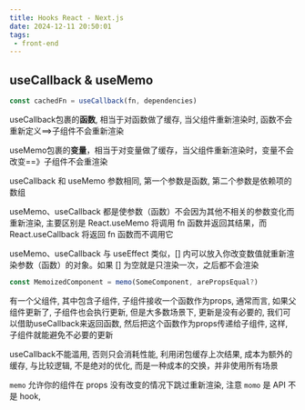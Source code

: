 ```yaml
---
title: Hooks React - Next.js
date: 2024-12-11 20:50:01
tags:
 - front-end
---
```


## useCallback & useMemo
```ts
const cachedFn = useCallback(fn, dependencies)


```

useCallback包裹的**函数**, 相当于对函数做了缓存, 当父组件重新渲染时, 函数不会重新定义==>子组件不会重新渲染

useMemo包裹的**变量**，相当于对变量做了缓存，当父组件重新渲染时，变量不会改变==》子组件不会重渲染

useCallback 和 useMemo 参数相同, 第一个参数是函数, 第二个参数是依赖项的数组

useMemo、useCallback 都是使参数（函数）不会因为其他不相关的参数变化而重新渲染, 主要区别是 React.useMemo 将调用 fn 函数并返回其结果，而 React.useCallback 将返回 fn 函数而不调用它

useMemo、useCallback 与 useEffect 类似，[] 内可以放入你改变数值就重新渲染参数（函数）的对象。如果 [] 为空就是只渲染一次，之后都不会渲染



```ts
const MemoizedComponent = memo(SomeComponent, arePropsEqual?)
```



有一个父组件, 其中包含子组件, 子组件接收一个函数作为props, 通常而言, 如果父组件更新了, 子组件也会执行更新, 但是大多数场景下, 更新是没有必要的, 我们可以借助useCallback来返回函数, 然后把这个函数作为props传递给子组件, 这样, 子组件就能避免不必要的更新

useCallback不能滥用, 否则只会消耗性能, 利用闭包缓存上次结果, 成本为额外的缓存, 与比较逻辑, 不是绝对的优化, 而是一种成本的交换，并非使用所有场景



`memo` 允许你的组件在 props 没有改变的情况下跳过重新渲染, 注意 `momo` 是 API 不是 hook, 







